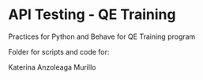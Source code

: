 # API Testing - QE Training

Practices for Python and Behave for QE Training program

Folder for scripts and code for:

Katerina Anzoleaga Murillo‎